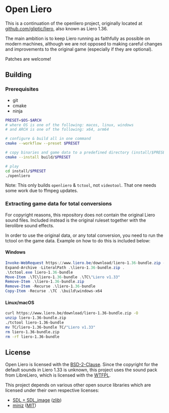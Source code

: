 # Open Liero

This is a continuation of the openliero project, originally located at
[github.com/gliptic/liero][0], also known as Liero 1.36.

The main ambition is to keep Liero running as faithfully as possible on
modern machines, although we are not opposed to making careful changes
and improvements to the original game (especially if they are optional).

Patches are welcome!

## Building

### Prerequisites

* git
* cmake
* ninja

```bash
PRESET=$OS-$ARCH
# where OS is one of the following: macos, linux, windows
# and ARCH is one of the following: x64, arm64

# configure & build all in one command
cmake --workflow --preset $PRESET

# copy binaries and game data to a predefined directory (install/$PRESET)
cmake --install build/$PRESET

# play
cd install/$PRESET
./openliero
```

Note: This only builds `openliero` & `tctool`, not `videotool`. That one needs
some work due to ffmpeg updates.

### Extracting game data for total conversions

For copyright reasons, this repository does not contain the original Liero sound
files. Included instead is the original ruleset together with the lierolibre
sound effects.

In order to use the original data, or any total conversion, you need to run
the tctool on the game data. Example on how to do this is included below:

#### Windows

```powershell
Invoke-WebRequest https://www.liero.be/download/liero-1.36-bundle.zip -OutFile liero-1.36-bundle.zip
Expand-Archive -LiteralPath .\liero-1.36-bundle.zip .
.\tctool.exe liero-1.36-bundle
Move-Item .\TC\liero-1.36-bundle .\TC\"Liero v1.33"
Remove-Item .\liero-1.36-bundle.zip
Remove-Item -Recurse .\liero-1.36-bundle
Copy-Item -Recurse .\TC .\build\windows-x64
```

#### Linux/macOS

```bash
curl https://www.liero.be/download/liero-1.36-bundle.zip -O
unzip liero-1.36-bundle.zip
./tctool liero-1.36-bundle
mv TC/liero-1.36-bundle TC/"Liero v1.33"
rm liero-1.36-bundle.zip
rm -rf liero-1.36-bundle
```

## License

Open Liero is licensed with the [BSD-2-Clause](LICENSE). Since the copyright
for the default sounds in Liero 1.33 is unknown, this project uses the sound
pack from LibreLiero, which is licensed with the
[WTFPL](data/TC/openliero/sounds/LICENSE).

This project depends on various other open source libraries which are licensed
under their own respective licenses:

* [SDL + SDL_image][1] ([zlib][3])
* [miniz][2] ([MIT][4])

[0]: https://github.com/gliptic/liero
[1]: https://www.libsdl.org
[2]: https://github.com/richgel999/miniz
[3]: https://www.libsdl.org/license.php
[4]: https://github.com/richgel999/miniz/blob/master/LICENSE
